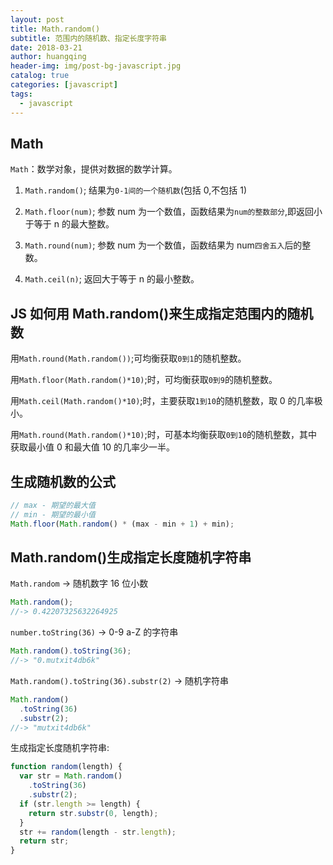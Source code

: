 ```yaml
---
layout: post
title: Math.random()
subtitle: 范围内的随机数、指定长度字符串
date: 2018-03-21
author: huangqing
header-img: img/post-bg-javascript.jpg
catalog: true
categories: [javascript]
tags:
  - javascript
---
```


## Math

`Math`：数学对象，提供对数据的数学计算。

1. `Math.random()`; 结果为`0-1间的一个随机数`(包括 0,不包括 1)

2. `Math.floor(num)`; 参数 num 为一个数值，函数结果为`num的整数部分`,即返回小于等于 n 的最大整数。

3. `Math.round(num)`; 参数 num 为一个数值，函数结果为 num`四舍五入`后的整数。

4. `Math.ceil(n)`; 返回大于等于 n 的最小整数。

## JS 如何用 Math.random()来生成指定范围内的随机数

用`Math.round(Math.random())`;可均衡获取`0到1`的随机整数。

用`Math.floor(Math.random()*10)`;时，可均衡获取`0到9`的随机整数。

用`Math.ceil(Math.random()*10)`;时，主要获取`1到10`的随机整数，取 0 的几率极小。

用`Math.round(Math.random()*10)`;时，可基本均衡获取`0到10`的随机整数，其中获取最小值 0 和最大值 10 的几率少一半。

## 生成随机数的公式

```javascript
// max - 期望的最大值
// min - 期望的最小值
Math.floor(Math.random() * (max - min + 1) + min);
```

## Math.random()生成指定长度随机字符串

`Math.random` -> 随机数字 16 位小数

```javascript
Math.random();
//-> 0.42207325632264925
```

`number.toString(36)` -> 0-9 a-Z 的字符串

```javascript
Math.random().toString(36);
//-> "0.mutxit4db6k"
```

`Math.random().toString(36).substr(2)` -> 随机字符串

```javascript
Math.random()
  .toString(36)
  .substr(2);
//-> "mutxit4db6k"
```

生成指定长度随机字符串:

```javascript
function random(length) {
  var str = Math.random()
    .toString(36)
    .substr(2);
  if (str.length >= length) {
    return str.substr(0, length);
  }
  str += random(length - str.length);
  return str;
}
```
